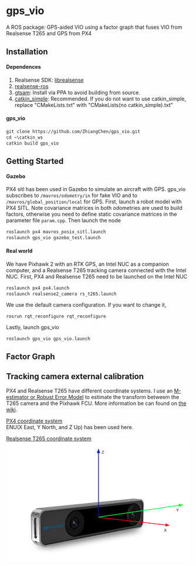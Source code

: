# gps_vio

A ROS package: GPS-aided VIO using a factor graph that fuses VIO from Realsense T265 and GPS from PX4

## Installation
#### Dependences
1. Realsense SDK: [librealsense](https://github.com/IntelRealSense/librealsense/blob/development/doc/distribution_linux.md)
2. [realsense-ros](https://github.com/IntelRealSense/realsense-ros)
3. [gtsam](https://gtsam.org/get_started/): Install via PPA to avoid building from source. 
4. [catkin_simple](https://github.com/catkin/catkin_simple): Recommended. If you do not want to use catkin_simple, replace "CMakeLists.txt" with "CMakeLists(no catkin_simple).txt"
#### gps_vio
```
git clone https://github.com/ZhiangChen/gps_vio.git
cd ~\catkin_ws
catkin build gps_vio
```

## Getting Started
#### Gazebo
PX4 sitl has been used in Gazebo to simulate an aircraft with GPS. gps_vio subscribes to ```/mavros/odometry/in``` for fake VIO and to ```/mavros/global_position/local``` for GPS. First, launch a robot model with PX4 SITL. Note covariance matrices in both odometries are used to build factors, otherwise you need to define static covariance matrices in the parameter file ```param.cpp```. Then launch the node

```
roslaunch px4 mavros_posix_sitl.launch
roslaunch gps_vio gazebo_test.launch
```

#### Real world
We have Pixhawk 2 with an RTK GPS, an Intel NUC as a companion computer, and a Realsense T265 tracking camera connected with the Intel NUC. First, PX4 and Realsense T265 need to be launched on the Intel NUC
```
roslaunch px4 px4.launch
roslaunch realsense2_camera rs_t265.launch
```
We use the default camera configuration. If you want to change it, 
```
rosrun rqt_reconfigure rqt_reconfigure
```
Lastly, launch gps_vio
```
roslaunch gps_vio gps_vio.launch
```

## Factor Graph


## Tracking camera external calibration
PX4 and Realsense T265 have different coordinate systems. I use an [M-estimator or Robust Error Model](https://gtsam.org/2019/09/20/robust-noise-model.html) to estimate the transform betweem the T265 camera and the Pixhawk FCU. More information be can found on [the wiki](https://github.com/ZhiangChen/gps_vio/wiki/T265-External-Calibration). 

[PX4 coordinate system](https://dev.px4.io/v1.9.0/en/ros/external_position_estimation.html#ros_reference_frames)  
ENU(X East, Y North, and Z Up) has been used here.

[Realsense T265 coordinate system](https://github.com/IntelRealSense/librealsense/blob/master/doc/t265.md)  
![realsense t265 external calibration](doc/T265_sensor_extrinsics.png)



